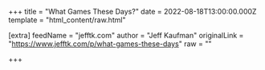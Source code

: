 
+++
title = "What Games These Days?"
date = 2022-08-18T13:00:00.000Z
template = "html_content/raw.html"

[extra]
feedName = "jefftk.com"
author = "Jeff Kaufman"
originalLink = "https://www.jefftk.com/p/what-games-these-days"
raw = ""

+++

